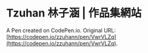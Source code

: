 # Tzuhan 林子涵 | 作品集網站

A Pen created on CodePen.io. Original URL: [https://codepen.io/zzuhann/pen/VwrVLZq](https://codepen.io/zzuhann/pen/VwrVLZq).


